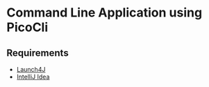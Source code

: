 # Command Line Application using PicoCli

## Requirements
- [Launch4J](http://launch4j.sourceforge.net/)
- [IntelliJ Idea](https://www.jetbrains.com/idea/)
